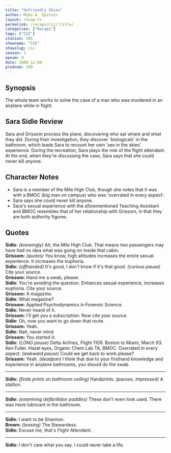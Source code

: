 ```yaml
---
title: "Unfriendly Skies"
author: Mika A. Epstein
layout: recap-tv
permalink: /recaps/csi/:title/
categories: ["Recaps"]
tags: ["CSI"]
station: CBS
showname: "CSI"
showslug: csi
season: 1  
epnum: 9
date: 2000-12-08
prodnum: 109  
---
```


## Synopsis

The whole team works to solve the case of a man who was murdered in an airplane while in flight.

## Sara Sidle Review

Sara and Grissom process the plane, discovering who sat where and what they did. During their investigation, they discover 'biologicals' in the bathroom, which leads Sara to recount her own 'sex in the skies' experience. During the recreation, Sara plays the role of the flight attendant. At the end, when they're discussing the case, Sara says that she could never kill anyone.

## Character Notes

* Sara is a member of the Mile High Club, though she notes that it was with a BMOC (big man on campus) who was 'overrated in every aspect'.  
* Sara says she could never kill anyone.  
* Sara's sexual experience with the aforementioned Teaching Assistant and BMOC resembles that of her relationship with Grissom, in that they are both authority figures.

## Quotes

**Sidle:** _(knowingly)_ Ah, the Mile High Club. That means two passengers may have had no idea what was going on inside that cabin.  
**Grissom:** _(quotes)_ You know, high altitudes increases the entire sexual experience. It increases the euphoria.  
**Sidle:** _(offhanded)_ It's good, I don't know if it's that good. _(curious pause)_ Cite your source.  
**Grissom:** Hand me a swab, please.  
**Sidle:** You're avoiding the question. Enhances sexual experience, increases euphoria. Cite your source.  
**Grissom:** A magazine.  
**Sidle:** What magazine?  
**Grissom:** Applied Psychodynamics in Forensic Science.  
**Sidle:** Never heard of it.  
**Grissom:** I'll get you a subscription. Now cite your source.  
**Sidle:** Oh, now you want to go down that route.  
**Grissom:** Yeah.  
**Sidle:** Nah, never mind.  
**Grissom:** You started it.  
**Sidle:** _(LONG pause)_ Delta Airlines, Flight 1109. Boston to Miami, March 93. Ken Fuller. Hazel eyes, Organic Chem Lab TA, BMOC. Overrated in every aspect. _(awkward pause)_ Could we get back to work please?  
**Grissom:** Yeah. _(deadpan)_ I think that due to your firsthand knowledge and experience in airplane bathrooms, you should do the swab.  

- - -

**Sidle:** _(finds prints on bathroom ceiling)_ Handprints. _(pauses, impressed)_ A stallion.
  
- - -

**Sidle:** _(examining defibrillator paddles)_ These don't even look used. There was more lubricant in the bathroom.

- - -

**Sidle:** I want to be Shannon.  
**Brown:** _(teasing)_ The Stewardess.  
**Sidle:** Excuse me, that's Flight Attendant.  

- - -

**Sidle:** I don't care what you say. I could never take a life.